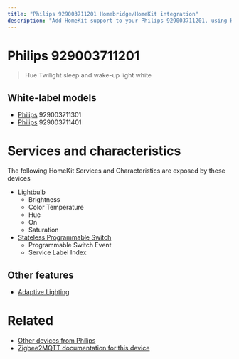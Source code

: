```yaml
---
title: "Philips 929003711201 Homebridge/HomeKit integration"
description: "Add HomeKit support to your Philips 929003711201, using Homebridge, Zigbee2MQTT and homebridge-z2m."
---
```

<!---
This file has been GENERATED using src/docgen/docgen.ts
DO NOT EDIT THIS FILE MANUALLY!
-->
# Philips 929003711201
> Hue Twilight sleep and wake-up light white


## White-label models
* [Philips](../index.md#philips) 929003711301
* [Philips](../index.md#philips) 929003711401

# Services and characteristics
The following HomeKit Services and Characteristics are exposed by
these devices

* [Lightbulb](../../light.md)
  * Brightness
  * Color Temperature
  * Hue
  * On
  * Saturation
* [Stateless Programmable Switch](../../action.md)
  * Programmable Switch Event
  * Service Label Index

## Other features
* [Adaptive Lighting](../../light.md)

# Related
* [Other devices from Philips](../index.md#philips)
* [Zigbee2MQTT documentation for this device](https://www.zigbee2mqtt.io/devices/929003711201.html)